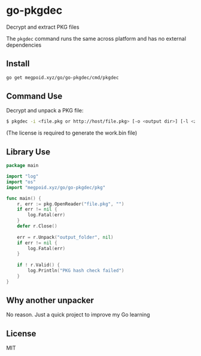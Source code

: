 go-pkgdec
========

Decrypt and extract PKG files

The `pkgdec` command runs the same across platform and has no external dependencies

## Install

```bash
go get megpoid.xyz/go/go-pkgdec/cmd/pkgdec
```

## Command Use

Decrypt and unpack a PKG file:

```bash
$ pkgdec -i <file.pkg or http://host/file.pkg> [-o <output dir>] [-l <zRIF string>]
```

(The license is required to generate the work.bin file)

## Library Use

```go
package main

import "log"
import "os"
import "megpoid.xyz/go/go-pkgdec/pkg"

func main() {
    r, err := pkg.OpenReader("file.pkg", "")
    if err != nil {
        log.Fatal(err)
    }
    defer r.Close()
    
    err = r.Unpack("output_folder", nil)
    if err != nil {
        log.Fatal(err)
    }
    
    if ! r.Valid() {
        log.Println("PKG hash check failed")
    }
}
```

## Why another unpacker

No reason. Just a quick project to improve my Go learning

## License

MIT
